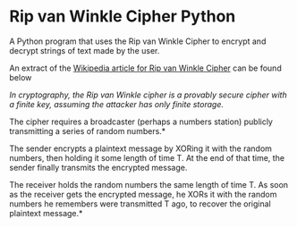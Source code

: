 # Rip van Winkle Cipher Python
A Python program that uses the Rip van Winkle Cipher to encrypt and decrypt strings of text made by the user. 

An extract of the [Wikipedia article for Rip van Winkle Cipher](https://en.wikipedia.org/wiki/Rip_van_Winkle_cipher) can be found below

*In cryptography, the Rip van Winkle cipher is a provably secure cipher with a finite key, assuming the attacker has only finite storage.*

The cipher requires a broadcaster (perhaps a numbers station) publicly transmitting a series of random numbers.*

The sender encrypts a plaintext message by XORing it with the random numbers, then holding it some length of time T. At the end of that time, the sender finally transmits the encrypted message.

The receiver holds the random numbers the same length of time T. As soon as the receiver gets the encrypted message, he XORs it with the random numbers he remembers were transmitted T ago, to recover the original plaintext message.*
